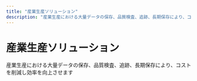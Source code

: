 ```yaml
---
title: "産業生産ソリューション"
description: "産業生産における大量データの保存、品質検査、追跡、長期保存により、コストを削減し効率を向上させます"
---
```


# 産業生産ソリューション

産業生産における大量データの保存、品質検査、追跡、長期保存により、コストを削減し効率を向上させます

